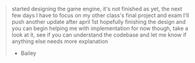 > started designing the game engine, it's not finished as yet, 
> the next few days I have to focus on my other class's final project and exam
> I'll push another update after april 1st hopefully finishing the design and you can begin helping me with implementation
> for now though, take a look at it, see if you can understand the codebase and let me know if anything else needs more explanation
> - Bailey